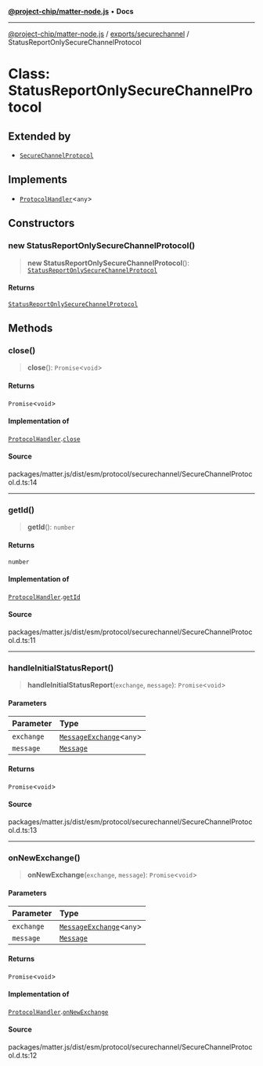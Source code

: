 [**@project-chip/matter-node.js**](../../../README.md) • **Docs**

***

[@project-chip/matter-node.js](../../../modules.md) / [exports/securechannel](../README.md) / StatusReportOnlySecureChannelProtocol

# Class: StatusReportOnlySecureChannelProtocol

## Extended by

- [`SecureChannelProtocol`](SecureChannelProtocol.md)

## Implements

- [`ProtocolHandler`](../../protocol/interfaces/ProtocolHandler.md)\<`any`\>

## Constructors

### new StatusReportOnlySecureChannelProtocol()

> **new StatusReportOnlySecureChannelProtocol**(): [`StatusReportOnlySecureChannelProtocol`](StatusReportOnlySecureChannelProtocol.md)

#### Returns

[`StatusReportOnlySecureChannelProtocol`](StatusReportOnlySecureChannelProtocol.md)

## Methods

### close()

> **close**(): `Promise`\<`void`\>

#### Returns

`Promise`\<`void`\>

#### Implementation of

[`ProtocolHandler`](../../protocol/interfaces/ProtocolHandler.md).[`close`](../../protocol/interfaces/ProtocolHandler.md#close)

#### Source

packages/matter.js/dist/esm/protocol/securechannel/SecureChannelProtocol.d.ts:14

***

### getId()

> **getId**(): `number`

#### Returns

`number`

#### Implementation of

[`ProtocolHandler`](../../protocol/interfaces/ProtocolHandler.md).[`getId`](../../protocol/interfaces/ProtocolHandler.md#getid)

#### Source

packages/matter.js/dist/esm/protocol/securechannel/SecureChannelProtocol.d.ts:11

***

### handleInitialStatusReport()

> **handleInitialStatusReport**(`exchange`, `message`): `Promise`\<`void`\>

#### Parameters

| Parameter | Type |
| :------ | :------ |
| `exchange` | [`MessageExchange`](../../protocol/classes/MessageExchange.md)\<`any`\> |
| `message` | [`Message`](../../codec/interfaces/Message.md) |

#### Returns

`Promise`\<`void`\>

#### Source

packages/matter.js/dist/esm/protocol/securechannel/SecureChannelProtocol.d.ts:13

***

### onNewExchange()

> **onNewExchange**(`exchange`, `message`): `Promise`\<`void`\>

#### Parameters

| Parameter | Type |
| :------ | :------ |
| `exchange` | [`MessageExchange`](../../protocol/classes/MessageExchange.md)\<`any`\> |
| `message` | [`Message`](../../codec/interfaces/Message.md) |

#### Returns

`Promise`\<`void`\>

#### Implementation of

[`ProtocolHandler`](../../protocol/interfaces/ProtocolHandler.md).[`onNewExchange`](../../protocol/interfaces/ProtocolHandler.md#onnewexchange)

#### Source

packages/matter.js/dist/esm/protocol/securechannel/SecureChannelProtocol.d.ts:12
